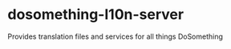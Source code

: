 dosomething-l10n-server
=======================

Provides translation files and services for all things DoSomething
